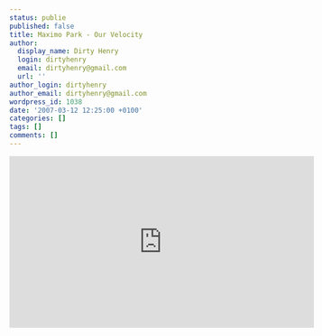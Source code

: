 ```yaml
---
status: publie
published: false
title: Maximo Park - Our Velocity
author:
  display_name: Dirty Henry
  login: dirtyhenry
  email: dirtyhenry@gmail.com
  url: ''
author_login: dirtyhenry
author_email: dirtyhenry@gmail.com
wordpress_id: 1038
date: '2007-03-12 12:25:00 +0100'
categories: []
tags: []
comments: []
---
```

<iframe width="540" height="304" src="http://www.youtube.com/embed/eWwBkA0GqaY" frameborder="0" allowfullscreen></iframe>
